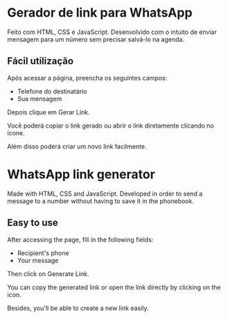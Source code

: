 # Gerador de link para WhatsApp

Feito com HTML, CSS e JavaScript. Desenvolvido com o intuito de enviar mensagem para um número sem precisar salvá-lo na agenda.

## Fácil utilização

Após acessar a página, preencha os seguintes campos:

- Telefone do destinatário
- Sua mensagem

Depois clique em Gerar Link.

Você poderá copiar o link gerado ou abrir o link diretamente clicando no ícone.

Além disso poderá criar um novo link facilmente.

#

# WhatsApp link generator

Made with HTML, CSS and JavaScript. Developed in order to send a message to a number without having to save it in the phonebook.

## Easy to use

After accessing the page, fill in the following fields:

- Recipient's phone
- Your message

Then click on Generate Link.

You can copy the generated link or open the link directly by clicking on the icon.

Besides, you'll be able to create a new link easily.

